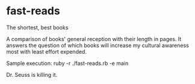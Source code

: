fast-reads
==========

The shortest, best books

A comparison of books' general reception with their length in pages. It answers the question of which books will increase my cultural awareness most with least effort expended.

Sample execution: ruby -r ./fast-reads.rb -e main

Dr. Seuss is killing it.
